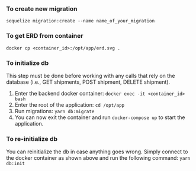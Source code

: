 ### To create new migration

`sequelize migration:create --name name_of_your_migration`

### To get ERD from container

`docker cp <container_id>:/opt/app/erd.svg .`

### To initialize db

This step must be done before working with any calls that rely on the database (i.e., GET shipments, POST shipment, DELETE shipment).

1. Enter the backend docker container:
`docker exec -it <container_id> bash`
2. Enter the root of the application:
`cd /opt/app`
3. Run migrations:
`yarn db:migrate`
4. You can now exit the container and run `docker-compose up` to start the application.

### To re-initialize db

You can reinitialize the db in case anything goes wrong. Simply connect to the docker container as shown above and run the following command: `yarn db:init`